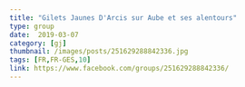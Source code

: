```yaml
---
title: "Gilets Jaunes D'Arcis sur Aube et ses alentours"
type: group
date:  2019-03-07
category: [gj]
thumbnail: /images/posts/251629288842336.jpg
tags: [FR,FR-GES,10]
link: https://www.facebook.com/groups/251629288842336/
---
```

